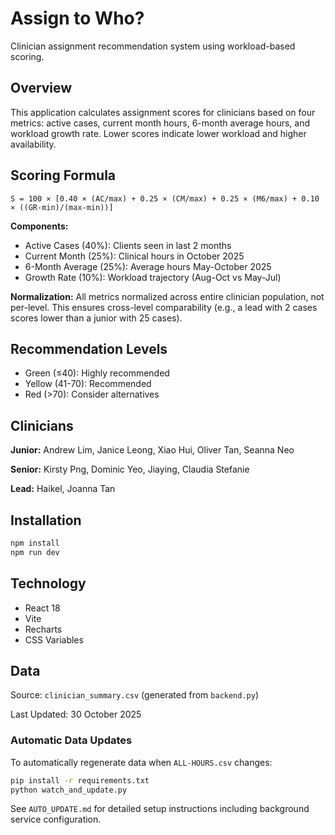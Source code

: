 # Assign to Who?

Clinician assignment recommendation system using workload-based scoring.

## Overview

This application calculates assignment scores for clinicians based on four metrics: active cases, current month hours, 6-month average hours, and workload growth rate. Lower scores indicate lower workload and higher availability.

## Scoring Formula

```
S = 100 × [0.40 × (AC/max) + 0.25 × (CM/max) + 0.25 × (M6/max) + 0.10 × ((GR-min)/(max-min))]
```

**Components:**
- Active Cases (40%): Clients seen in last 2 months
- Current Month (25%): Clinical hours in October 2025
- 6-Month Average (25%): Average hours May-October 2025
- Growth Rate (10%): Workload trajectory (Aug-Oct vs May-Jul)

**Normalization:** All metrics normalized across entire clinician population, not per-level. This ensures cross-level comparability (e.g., a lead with 2 cases scores lower than a junior with 25 cases).

## Recommendation Levels

- Green (≤40): Highly recommended
- Yellow (41-70): Recommended
- Red (>70): Consider alternatives

## Clinicians

**Junior:** Andrew Lim, Janice Leong, Xiao Hui, Oliver Tan, Seanna Neo

**Senior:** Kirsty Png, Dominic Yeo, Jiaying, Claudia Stefanie

**Lead:** Haikel, Joanna Tan

## Installation

```bash
npm install
npm run dev
```

## Technology

- React 18
- Vite
- Recharts
- CSS Variables

## Data

Source: `clinician_summary.csv` (generated from `backend.py`)

Last Updated: 30 October 2025

### Automatic Data Updates

To automatically regenerate data when `ALL-HOURS.csv` changes:

```bash
pip install -r requirements.txt
python watch_and_update.py
```

See `AUTO_UPDATE.md` for detailed setup instructions including background service configuration.
